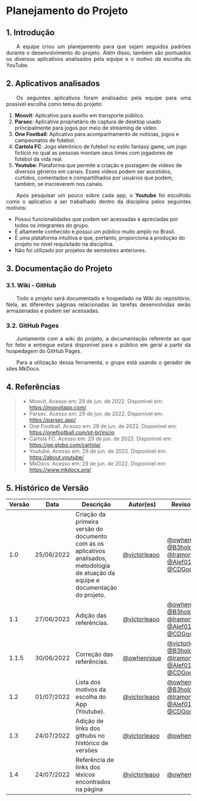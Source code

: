 # Planejamento do Projeto

## 1. Introdução
<p align="justify">&emsp;&emsp;A equipe criou um planejamento para que sejam seguidos padrões durante o desenvolvimento do projeto. Além disso, também são pontuados os diversos aplicativos analisados pela equipe e o motivo da escolha do YouTube.</p>

## 2. Aplicativos analisados

<p align="justify">&emsp;&emsp;Os seguintes aplicativos foram analisados pela equipe para uma possível escolha como tema do projeto:</p>

1. **Moovit**: Aplicativo para auxílio em transporte público.
2. **Parsec**: Aplicativo proprietário de captura de desktop usado principalmente para jogos por meio de streaming de vídeo.
3. **One Football**: Aplicativo para acompanhamento de notícias, jogos e campeonatos de futebol.
4. **Cartola FC**: Jogo eletrônico de futebol no estilo fantasy game, um jogo fictício no qual as pessoas montam seus times com jogadores de futebol da vida real.
5. **Youtube**: Plataforma que permite a criação e postagem de vídeos de diversos gêneros em canais. Esses vídeos podem ser assistidos, curtidos, comentados e compartilhados por usuários que podem, também, se inscreverem nos canais.

<p align="justify">&emsp;&emsp;Após pesquisar um pouco sobre cada app, o <b>Youtube</b> foi escolhido como o aplicativo a ser trabalhado dentro da disciplina pelos seguintes motivos:</p>

- Possui funcionalidades que podem ser acessadas e apreciadas por todos os integrantes do grupo.
- É altamente conhecido e possui um público muito amplo no Brasil.
- É uma plataforma intuitiva e que, portanto, proporciona a produção do projeto no nível requisitado na disciplina.
- Não foi utilizado por projetos de semestres anteriores.

## 3. Documentação do Projeto

### 3.1. Wiki - GitHub
<p align="justify">&emsp;&emsp;Todo o projeto será documentado e hospedado na Wiki do repositório. Nela, as diferentes páginas relacionadas às tarefas desenvolvidas serão armazenadas e podem ser acessadas.</p>

### 3.2. GitHub Pages
<p align="justify">&emsp;&emsp;Juntamente com a wiki do projeto, a documentação referente ao que for feito e entregue estará disponível para o público em geral a partir da hospedagem do GitHub Pages.</p>

<p align="justify">&emsp;&emsp;Para a utilização dessa ferramenta, o grupo está usando o gerador de sites MkDocs.</p>

## 4. Referências

> - Moovit. Acesso em: 29 de jun. de 2022. Disponível em: https://moovitapp.com/
> - Parsec. Acesso em: 29 de jun. de 2022. Disponível em: https://parsec.app/
> - One Football. Acesso em: 29 de jun. de 2022. Disponível em: https://onefootball.com/pt-br/inicio
> - Cartola FC. Acesso em: 29 de jun. de 2022. Disponível em: https://ge.globo.com/cartola/
> - Youtube. Acesso em: 29 de jun. de 2022. Disponível em: https://about.youtube/
> - MkDocs. Acesso em: 29 de jun. de 2022. Disponível em: https://www.mkdocs.org/

## 5. Histórico de Versão
| Versão | Data | Descrição | Autor(es) | Revisor(es) |
| ------ | ---- | --------- | --------- | ----------- |
| 1.0    | 25/06/2022 | Criação da primeira versão do documento com as os aplicativos analisados, metodologia de atuação da equipe e documentação do projeto. | <a href="https://github.com/victorleaoo">@victorleaoo</a> | <a href="https://github.com/owhenrique">@owhenrique</a>, <a href="https://github.com/B3holder2">@B3holder2</a>, <a href="https://github.com/lramon2001">@lramon2001</a>, <a href="https://github.com/Alef012">@Alef012</a>, <a href="https://github.com/CDGodoy">@CDGodoy</a> |
| 1.1    | 27/06/2022 | Adição das referências. | <a href="https://github.com/victorleaoo">@victorleaoo</a> | <a href="https://github.com/owhenrique">@owhenrique</a>, <a href="https://github.com/B3holder2">@B3holder2</a>, <a href="https://github.com/lramon2001">@lramon2001</a>, <a href="https://github.com/Alef012">@Alef012</a>, <a href="https://github.com/CDGodoy">@CDGodoy</a> |
| 1.1.5    | 30/06/2022 | Correção das referências. | <a href="https://github.com/owhenrique">@owhenrique</a> | <a href="https://github.com/victorleaoo">@victorleaoo</a>, <a href="https://github.com/B3holder2">@B3holder2</a>, <a href="https://github.com/lramon2001">@lramon2001</a>, <a href="https://github.com/Alef012">@Alef012</a>, <a href="https://github.com/CDGodoy">@CDGodoy</a> |
| 1.2    | 01/07/2022 | Lista dos motivos da escolha do App (Youtube). | <a href="https://github.com/victorleaoo">@victorleaoo</a> | <a href="https://github.com/owhenrique">@owhenrique</a>, <a href="https://github.com/B3holder2">@B3holder2</a>, <a href="https://github.com/lramon2001">@lramon2001</a>, <a href="https://github.com/Alef012">@Alef012</a>, <a href="https://github.com/CDGodoy">@CDGodoy</a> |
| 1.3    | 24/07/2022 | Adição de links dos githubs no histórico de versões | <a href="https://github.com/victorleaoo">@victorleaoo</a> | <a href="https://github.com/owhenrique">@owhenrique</a> |
| 1.4    | 24/07/2022 | Referência de links dos léxicos encontrados na página | <a href="https://github.com/victorleaoo">@victorleaoo</a> | <a href="https://github.com/owhenrique">@owhenrique</a> |